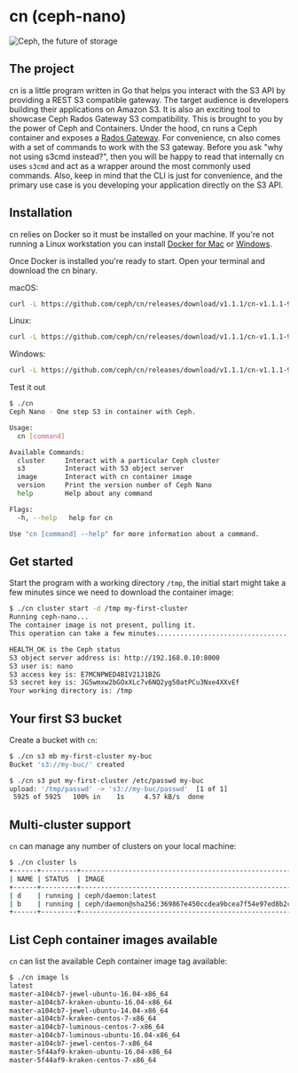 # cn (ceph-nano)

![Ceph, the future of storage](ceph-nano-logo-vertical.jpg)

## The project

cn is a little program written in Go that helps you interact with the S3 API by providing a REST S3 compatible gateway. The target audience is developers building their applications on Amazon S3. It is also an exciting tool to showcase Ceph Rados Gateway S3 compatibility.
This is brought to you by the power of Ceph and Containers. Under the hood, cn runs a Ceph container and exposes a [Rados Gateway](http://docs.ceph.com/docs/master/radosgw/). For convenience, cn also comes with a set of commands to work with the S3 gateway. Before you ask "why not using s3cmd instead?", then you will be happy to read that internally cn uses `s3cmd` and act as a wrapper around the most commonly used commands.
Also, keep in mind that the CLI is just for convenience, and the primary use case is you developing your application directly on the S3 API.

## Installation

cn relies on Docker so it must be installed on your machine. If you're not running a Linux workstation you can install [Docker for Mac](https://docs.docker.com/docker-for-mac/) or [Windows](https://docs.docker.com/docker-for-windows/).

Once Docker is installed you're ready to start.
Open your terminal and download the cn binary.

macOS:

```bash
curl -L https://github.com/ceph/cn/releases/download/v1.1.1/cn-v1.1.1-903c23f-darwin-amd64 -o cn && chmod +x cn
```

Linux:

```bash
curl -L https://github.com/ceph/cn/releases/download/v1.1.1/cn-v1.1.1-903c23f-linux-amd64 -o cn && chmod +x cn
```

Windows:

```bash
curl -L https://github.com/ceph/cn/releases/download/v1.1.1/cn-v1.1.1-903c23f-windows-amd64.exe -o cn && chmod +x cn
```

Test it out

```bash
$ ./cn
Ceph Nano - One step S3 in container with Ceph.

Usage:
  cn [command]

Available Commands:
  cluster     Interact with a particular Ceph cluster
  s3          Interact with S3 object server
  image       Interact with cn container image
  version     Print the version number of Ceph Nano
  help        Help about any command

Flags:
  -h, --help   help for cn

Use "cn [command] --help" for more information about a command.
```

## Get started

Start the program with a working directory `/tmp`, the initial start might take a few minutes since we need to download the container image:

```bash
$ ./cn cluster start -d /tmp my-first-cluster
Running ceph-nano...
The container image is not present, pulling it.
This operation can take a few minutes......................................................................................................................................................................................................................................................................................................................................................................................................................................................................................................................................................................

HEALTH_OK is the Ceph status
S3 object server address is: http://192.168.0.10:8000
S3 user is: nano
S3 access key is: E7MCNPWED4BIV21J1BZG
S3 secret key is: JG5wmxw2bGOxXLc7v6NQ2yg50atPCu3Nxe4XXvEf
Your working directory is: /tmp
```

## Your first S3 bucket

Create a bucket with `cn`:

```bash
$ ./cn s3 mb my-first-cluster my-buc
Bucket 's3://my-buc/' created

$ ./cn s3 put my-first-cluster /etc/passwd my-buc
upload: '/tmp/passwd' -> 's3://my-buc/passwd'  [1 of 1]
 5925 of 5925   100% in    1s     4.57 kB/s  done
 ```

## Multi-cluster support

`cn` can manage any number of clusters on your local machine:

```bash
$ ./cn cluster ls
+------+---------+-------------------------------------------------------------------------------------+----------------+--------------------------------+
| NAME | STATUS  | IMAGE                                                                               | IMAGE RELEASE  | IMAGE CREATION TIME            |
+------+---------+-------------------------------------------------------------------------------------+----------------+--------------------------------+
| d    | running | ceph/daemon:latest                                                                  | master-77e3d8d | 2018-04-05T15:01:40.323603472Z |
| b    | running | ceph/daemon@sha256:369867e450ccdea9bcea7f54e97ed8b2cb1a0437fbef658d2d01fce2b8a2c648 | master-5f44af9 | 2018-03-30T21:08:31.117367166Z |
+------+---------+-------------------------------------------------------------------------------------+----------------+--------------------------------+
```

## List Ceph container images available

`cn` can list the available Ceph container image tag available:

```bash
$ ./cn image ls
latest
master-a104cb7-jewel-ubuntu-16.04-x86_64
master-a104cb7-kraken-ubuntu-16.04-x86_64
master-a104cb7-jewel-ubuntu-14.04-x86_64
master-a104cb7-kraken-centos-7-x86_64
master-a104cb7-luminous-centos-7-x86_64
master-a104cb7-luminous-ubuntu-16.04-x86_64
master-a104cb7-jewel-centos-7-x86_64
master-5f44af9-kraken-ubuntu-16.04-x86_64
master-5f44af9-kraken-centos-7-x86_64
```
